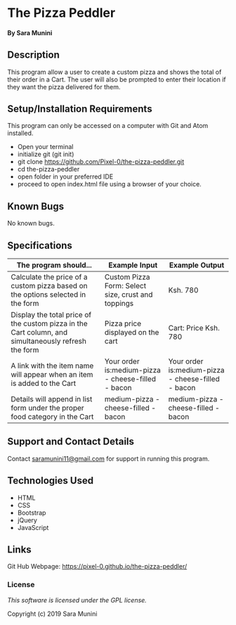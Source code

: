 # The Pizza Peddler


#### By Sara Munini

## Description

This program allow a user to create a custom pizza and shows the total of their order in a Cart. The user will also be prompted to enter their location if they want the pizza delivered for them.

## Setup/Installation Requirements

This program can only be accessed on a computer with Git and Atom installed.

* Open your terminal
* initialize git (git init)
* git clone https://github.com/Pixel-0/the-pizza-peddler.git
* cd the-pizza-peddler
* open folder in your preferred IDE
* proceed to open index.html file using a browser of your choice.


## Known Bugs

No known bugs.

## Specifications

The program should... | Example Input | Example Output
----- | ----- | -----
Calculate the price of a custom pizza based on the options selected in the form | Custom Pizza Form: Select size, crust and toppings | Ksh. 780
Display the total price of the custom pizza in the Cart column, and simultaneously refresh the form | Pizza price displayed on the cart | Cart: Price Ksh. 780
A link with the item name will appear when an item is added to the Cart | Your order is:medium-pizza - cheese-filled - bacon | Your order is:medium-pizza - cheese-filled - bacon
Details will append in list form under the proper food category in the Cart | medium-pizza - cheese-filled - bacon | medium-pizza - cheese-filled - bacon 


## Support and Contact Details

Contact saramunini11@gmail.com for support in running this program.

## Technologies Used

* HTML
* CSS
* Bootstrap
* jQuery
* JavaScript

## Links

Git Hub Webpage: https://pixel-0.github.io/the-pizza-peddler/

### License

*This software is licensed under the GPL license.*

Copyright (c) 2019 Sara Munini
